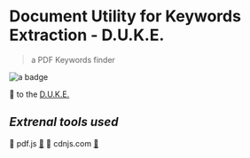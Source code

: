 # Document Utility for Keywords Extraction - D.U.K.E.
> a PDF Keywords finder

<div>
  <img src="https://img.shields.io/badge/javascript-%23323330.svg?style=for-the-badge&logo=javascript&logoColor=%23F7DF1E" alt="a badge"/>
</div>

🔗 to the [D.U.K.E.](https://gabrielemartire.github.io/DUKE/)

## *Extrenal tools used*
📌 pdf.js [🔗](https://mozilla.github.io/pdf.js/)
📌 cdnjs.com [🔗](https://cdnjs.com/)
